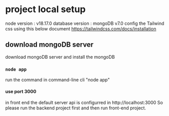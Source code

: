 ﻿# project local setup
 node version : v18.17.0
 database version : mongoDB v7.0
config the Tailwind css using this below document
 https://tailwindcss.com/docs/installation

## download mongoDB server
   download mongoDB server and install the mongoDB

###  `node app`
 run the command in command-line cli "node app"

#### use port 3000
in front end the default server api is configurred in http://localhost:3000
So please run the backend project first and then run front-end project.
